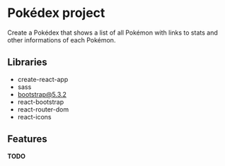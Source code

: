 # Pokédex project

Create a Pokédex that shows a list of all Pokémon with links to stats and other informations of each Pokémon.

## Libraries

- create-react-app
- sass
- bootstrap@5.3.2
- react-bootstrap
- react-router-dom
- react-icons

## Features

**TODO**